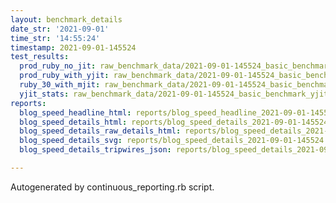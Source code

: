```yaml
---
layout: benchmark_details
date_str: '2021-09-01'
time_str: '14:55:24'
timestamp: 2021-09-01-145524
test_results:
  prod_ruby_no_jit: raw_benchmark_data/2021-09-01-145524_basic_benchmark_prod_ruby_no_jit.json
  prod_ruby_with_yjit: raw_benchmark_data/2021-09-01-145524_basic_benchmark_prod_ruby_with_yjit.json
  ruby_30_with_mjit: raw_benchmark_data/2021-09-01-145524_basic_benchmark_ruby_30_with_mjit.json
  yjit_stats: raw_benchmark_data/2021-09-01-145524_basic_benchmark_yjit_stats.json
reports:
  blog_speed_headline_html: reports/blog_speed_headline_2021-09-01-145524.html
  blog_speed_details_html: reports/blog_speed_details_2021-09-01-145524.html
  blog_speed_details_raw_details_html: reports/blog_speed_details_2021-09-01-145524.raw_details.html
  blog_speed_details_svg: reports/blog_speed_details_2021-09-01-145524.svg
  blog_speed_details_tripwires_json: reports/blog_speed_details_2021-09-01-145524.tripwires.json

---
```

Autogenerated by continuous_reporting.rb script.
